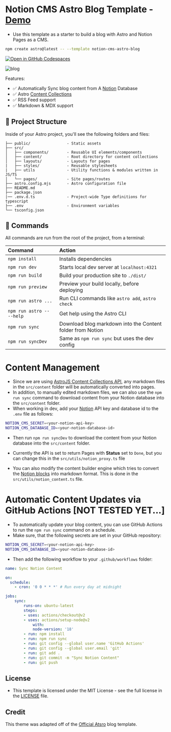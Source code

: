 # Notion CMS Astro Blog Template - [Demo](https://astro-blog.vercel.app/)

- Use this template as a starter to build a blog with Astro and Notion Pages as a CMS.

```sh
npm create astro@latest -- --template notion-cms-astro-blog
```

[![Open in GitHub Codespaces](https://github.com/codespaces/badge.svg)](https://codespaces.new/withastro/astro?devcontainer_path=.devcontainer/blog/devcontainer.json)

![blog](https://github.com/withastro/astro/assets/2244813/ff10799f-a816-4703-b967-c78997e8323d)

Features:

- ✅ Automatically Sync blog content from A [Notion](https://notion.so) Database
- ✅ Astro [Content Collections](https://docs.astro.build/en/guides/content-collections/)
- ✅ RSS Feed support
- ✅ Markdown & MDX support

## 🚀 Project Structure

Inside of your Astro project, you'll see the following folders and files:

```text
├── public/                - Static assets
├── src/
│   ├── components/        - Reusable UI elements/components
│   ├── content/           - Root directory for content collections
│   ├── layouts/           - Layouts for pages
|   ├── styles/            - Reusable stylesheets
|   ├── utils              - Utility functions & modules written in JS/TS
│   └── pages/             - Site pages/routes
├── astro.config.mjs       - Astro configuration file
├── README.md
├── package.json
|── .env.d.ts              - Project-wide Type definitions for typescript
├── .env                   - Environment variables
└── tsconfig.json
```

## 🧞 Commands

All commands are run from the root of the project, from a terminal:

| Command                   | Action                                                     |
| :------------------------ | :--------------------------------------------------------- |
| `npm install`             | Installs dependencies                                      |
| `npm run dev`             | Starts local dev server at `localhost:4321`                |
| `npm run build`           | Build your production site to `./dist/`                    |
| `npm run preview`         | Preview your build locally, before deploying               |
| `npm run astro ...`       | Run CLI commands like `astro add`, `astro check`           |
| `npm run astro -- --help` | Get help using the Astro CLI                               |
| `npm run sync`            | Download blog markdown into the Content folder from Notion |
| `npm run syncDev`         | Same as `npm run sync` but uses the dev config             |

# Content Management

- Since we are using [AstroJS Content Collections API](https://docs.astro.build/en/guides/content-collections/), any markdown files in the `src/content` folder will be automatically converted into pages.
- In addition, to manually edited markdown files, we can also use the `npm run sync` command to download content from your Notion database into the `src/content` folder.
- When working in dev, add your [Notion](https://notion.so) API key and database id to the `.env` file as follows:

```sh
NOTION_CMS_SECRET=<your-notion-api-key>
NOTION_CMS_DATABASE_ID=<your-notion-database-id>
```

- Then run `npm run syncDev` to download the content from your Notion database into the `src/content` folder.

- Currently the API is set to return Pages with **Status** set to `Done`, but you can change this in the `src/utils/notion_proxy.ts` file

- You can also modify the content builder engine which tries to convert the [Notion blocks](https://developers.notion.com/reference/block) into markdown format. This is done in the `src/utils/notion_content.ts` file.

# Automatic Content Updates via GitHub Actions [NOT TESTED YET...]

- To automatically update your blog content, you can use GitHub Actions to run the `npm run sync` command on a schedule.
- Make sure, that the following secrets are set in your GitHub repository:

```sh
NOTION_CMS_SECRET=<your-notion-api-key>
NOTION_CMS_DATABASE_ID=<your-notion-database-id>
```

- Then add the following workflow to your `.github/workflows` folder:

```yaml
name: Sync Notion Content

on:
  schedule:
    - cron: '0 0 * * *' # Run every day at midnight

jobs:
    sync:
        runs-on: ubuntu-latest
        steps:
        - uses: actions/checkout@v2
        - uses: actions/setup-node@v2
            with:
            node-version: '18'
        - run: npm install
        - run: npm run sync
        - run: git config --global user.name 'GitHub Actions'
        - run: git config --global user.email 'git'
        - run: git add .
        - run: git commit -m "Sync Notion Content"
        - run: git push
```


## License

- This template is licensed under the MIT License - see the full license in the [LICENSE](./LICENSE) file.



## Credit

This theme was adapted off of the [Official Atsro](https://github.com/withastro/astro/tree/main/examples/blog) blog template.
